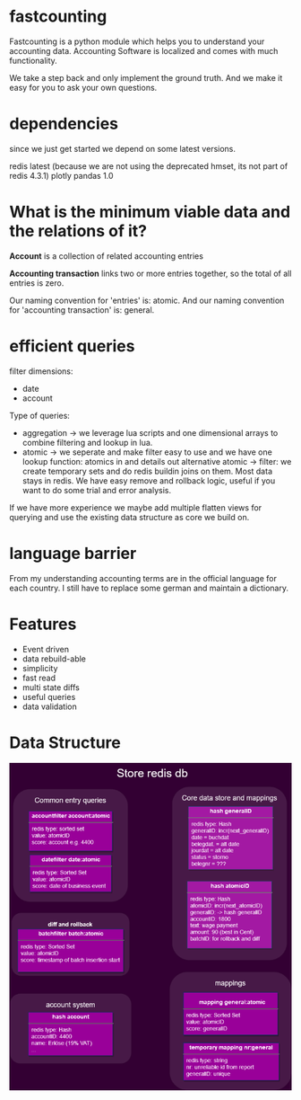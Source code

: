 # fastcounting
Fastcounting is a python module which helps you to understand your accounting data.
Accounting Software is localized and comes with much functionality.

We take a step back and only implement the ground truth.
And we make it easy for you to ask your own questions.

# dependencies
since we just get started we depend on some latest versions.

redis latest (because we are not using the deprecated hmset, its not part of redis 4.3.1)
plotly
pandas 1.0


# What is the minimum viable data and the relations of it?

**Account** is a collection of related accounting entries

**Accounting transaction** links two or more entries together, so the total of all entries is zero.

Our naming convention for 'entries' is: atomic.
And our naming convention for 'accounting transaction' is: general.

# efficient queries
filter dimensions:
- date
- account

Type of queries:
- aggregation -> we leverage lua scripts and one dimensional arrays to combine filtering and lookup in lua.
- atomic -> we seperate and make filter easy to use and we have one lookup function: atomics in and details out
  alternative atomic -> filter: we create temporary sets and do redis buildin joins on them.
Most data stays in redis.
We have easy remove and rollback logic, useful if you want to do some trial and error analysis.

If we have more experience we maybe add multiple flatten views for querying and use the existing data structure as core we build on.

# language barrier
From my understanding accounting terms are in the official language for each country.
I still have to replace some german and maintain a dictionary.

# Features
- Event driven
- data rebuild-able
- simplicity
- fast read
- multi state diffs
- useful queries
- data validation

# Data Structure
![Alt redis data structure](store.png)
